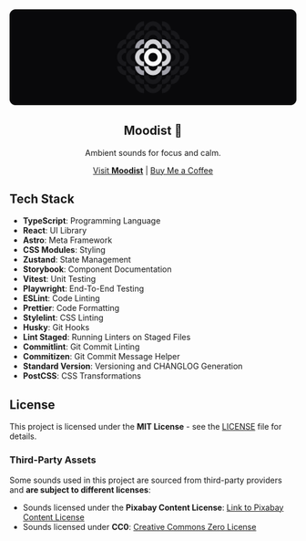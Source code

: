 <div align="center">
  <img src="/assets/banner.svg" alt="Moodist Logo Banner" />
  <h2>Moodist 🌲</h2>
  <p>Ambient sounds for focus and calm.</p>
  <a href="https://moodist.app">Visit <strong>Moodist</strong></a> | <a href="https://buymeacoffee.com/remvze">Buy Me a Coffee</a>
</div>

## Tech Stack

- **TypeScript**: Programming Language
- **React**: UI Library
- **Astro**: Meta Framework
- **CSS Modules**: Styling
- **Zustand**: State Management
- **Storybook**: Component Documentation
- **Vitest**: Unit Testing
- **Playwright**: End-To-End Testing
- **ESLint**: Code Linting
- **Prettier**: Code Formatting
- **Stylelint**: CSS Linting
- **Husky**: Git Hooks
- **Lint Staged**: Running Linters on Staged Files
- **Commitlint**: Git Commit Linting
- **Commitizen**: Git Commit Message Helper
- **Standard Version**: Versioning and CHANGLOG Generation
- **PostCSS**: CSS Transformations

## License

This project is licensed under the **MIT License** - see the [LICENSE](LICENSE) file for details.

### Third-Party Assets

Some sounds used in this project are sourced from third-party providers and **are subject to different licenses**:

- Sounds licensed under the **Pixabay Content License**: [Link to Pixabay Content License](https://pixabay.com/service/license-summary/)
- Sounds licensed under **CC0**: [Creative Commons Zero License](https://creativecommons.org/publicdomain/zero/1.0/)
